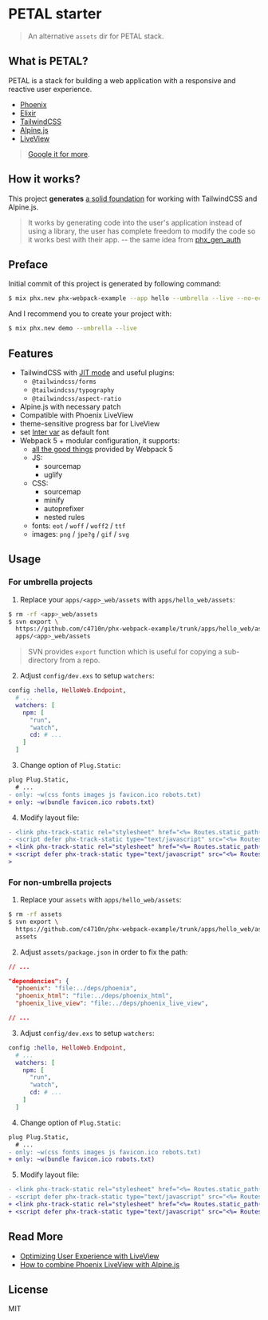 # PETAL starter

> An alternative `assets` dir for PETAL stack.

## What is PETAL?

PETAL is a stack for building a web application with a responsive and reactive user experience.

- [Phoenix](https://www.phoenixframework.org/)
- [Elixir](https://elixir-lang.org/)
- [TailwindCSS](https://tailwindcss.com/)
- [Alpine.js](https://github.com/alpinejs/alpine)
- [LiveView](https://hexdocs.pm/phoenix_live_view)

> [Google it for more](https://www.google.com/search?q=petal+stack).

## How it works?

This project **generates** [a solid foundation](https://github.com/c4710n/phx-webpack-example/tree/master/apps/hello_web/assets) for working with TailwindCSS and Alpine.js.

> It works by generating code into the user's application instead of using a library, the user has complete freedom to modify the code so it works best with their app.
> -- the same idea from [phx_gen_auth](https://github.com/aaronrenner/phx_gen_auth)

## Preface

Initial commit of this project is generated by following command:

```sh
$ mix phx.new phx-webpack-example --app hello --umbrella --live --no-ecto
```

And I recommend you to create your project with:

```sh
$ mix phx.new demo --umbrella --live
```

## Features

- TailwindCSS with [JIT mode](https://tailwindcss.com/docs/just-in-time-mode) and useful plugins:
  - `@tailwindcss/forms`
  - `@tailwindcss/typography`
  - `@tailwindcss/aspect-ratio`
- Alpine.js with necessary patch
- Compatible with Phoenix LiveView
- theme-sensitive progress bar for LiveView
- set [Inter var](https://rsms.me/inter/) as default font
- Webpack 5 + modular configuration, it supports:
  - [all the good things](https://webpack.js.org/blog/2020-10-10-webpack-5-release/) provided by Webpack 5
  - JS:
    - sourcemap
    - uglify
  - CSS:
    - sourcemap
    - minify
    - autoprefixer
    - nested rules
  - fonts: `eot` / `woff` / `woff2` / `ttf`
  - images: `png` / `jpe?g` / `gif` / `svg`

## Usage

### For umbrella projects

1. Replace your `apps/<app>_web/assets` with `apps/hello_web/assets`:

```sh
$ rm -rf <app>_web/assets
$ svn export \
  https://github.com/c4710n/phx-webpack-example/trunk/apps/hello_web/assets \
  apps/<app>_web/assets
```

> SVN provides `export` function which is useful for copying a sub-directory from a repo.

2. Adjust `config/dev.exs` to setup `watchers`:

```elixir
config :hello, HelloWeb.Endpoint,
  # ...
  watchers: [
    npm: [
      "run",
      "watch",
      cd: # ...
    ]
  ]
```

3. Change option of `Plug.Static`:

```diff
plug Plug.Static,
  # ...
- only: ~w(css fonts images js favicon.ico robots.txt)
+ only: ~w(bundle favicon.ico robots.txt)
```

4. Modify layout file:

```diff
- <link phx-track-static rel="stylesheet" href="<%= Routes.static_path(@conn, "/css/app.css") %>"/>
- <script defer phx-track-static type="text/javascript" src="<%= Routes.static_path(@conn, "/js/app.js") %>"></script
+ <link phx-track-static rel="stylesheet" href="<%= Routes.static_path(@conn, "/bundle/app.css") %>"/>
+ <script defer phx-track-static type="text/javascript" src="<%= Routes.static_path(@conn, "/bundle/app.js") %>"></script>
>
```

### For non-umbrella projects

1. Replace your `assets` with `apps/hello_web/assets`:

```sh
$ rm -rf assets
$ svn export \
  https://github.com/c4710n/phx-webpack-example/trunk/apps/hello_web/assets \
  assets
```

2. Adjust `assets/package.json` in order to fix the path:

```json
// ...

"dependencies": {
  "phoenix": "file:../deps/phoenix",
  "phoenix_html": "file:../deps/phoenix_html",
  "phoenix_live_view": "file:../deps/phoenix_live_view",

// ...
```

3. Adjust `config/dev.exs` to setup `watchers`:

```elixir
config :hello, HelloWeb.Endpoint,
  # ...
  watchers: [
    npm: [
      "run",
      "watch",
      cd: # ...
    ]
  ]
```

4. Change option of `Plug.Static`:

```diff
plug Plug.Static,
  # ...
- only: ~w(css fonts images js favicon.ico robots.txt)
+ only: ~w(bundle favicon.ico robots.txt)
```

5. Modify layout file:

```diff
- <link phx-track-static rel="stylesheet" href="<%= Routes.static_path(@conn, "/css/app.css") %>"/>
- <script defer phx-track-static type="text/javascript" src="<%= Routes.static_path(@conn, "/js/app.js") %>"></script
+ <link phx-track-static rel="stylesheet" href="<%= Routes.static_path(@conn, "/bundle/app.css") %>"/>
+ <script defer phx-track-static type="text/javascript" src="<%= Routes.static_path(@conn, "/bundle/app.js") %>"></script>
```

## Read More

- [Optimizing User Experience with LiveView](https://dockyard.com/blog/2020/12/21/optimizing-user-experience-with-liveview)
- [How to combine Phoenix LiveView with Alpine.js](https://fullstackphoenix.com/tutorials/combine-phoenix-liveview-with-alpine-js)

## License

MIT
